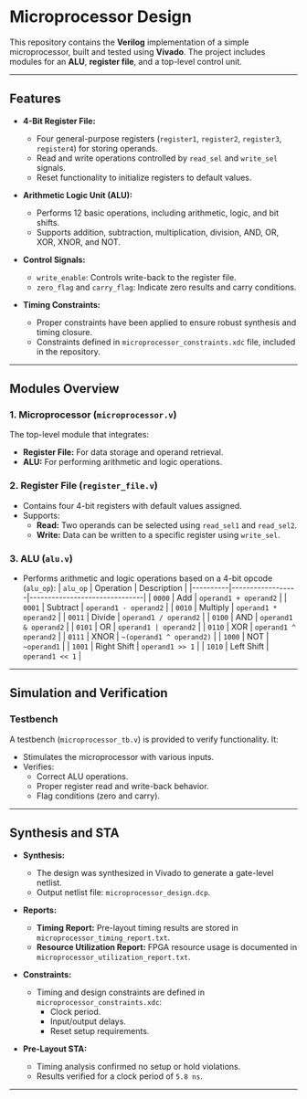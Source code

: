 # Microprocessor Design

This repository contains the **Verilog** implementation of a simple microprocessor, built and tested using **Vivado**. The project includes modules for an **ALU**, **register file**, and a top-level control unit. 

---

## Features

- **4-Bit Register File:**
  - Four general-purpose registers (`register1`, `register2`, `register3`, `register4`) for storing operands.
  - Read and write operations controlled by `read_sel` and `write_sel` signals.
  - Reset functionality to initialize registers to default values.

- **Arithmetic Logic Unit (ALU):**
  - Performs 12 basic operations, including arithmetic, logic, and bit shifts.
  - Supports addition, subtraction, multiplication, division, AND, OR, XOR, XNOR, and NOT.

- **Control Signals:**
  - `write_enable`: Controls write-back to the register file.
  - `zero_flag` and `carry_flag`: Indicate zero results and carry conditions.

- **Timing Constraints:**
  - Proper constraints have been applied to ensure robust synthesis and timing closure.
  - Constraints defined in `microprocessor_constraints.xdc` file, included in the repository.


---

## Modules Overview

### 1. Microprocessor (`microprocessor.v`)
The top-level module that integrates:
- **Register File:** For data storage and operand retrieval.
- **ALU:** For performing arithmetic and logic operations.

### 2. Register File (`register_file.v`)
- Contains four 4-bit registers with default values assigned.
- Supports:
  - **Read:** Two operands can be selected using `read_sel1` and `read_sel2`.
  - **Write:** Data can be written to a specific register using `write_sel`.

### 3. ALU (`alu.v`)
- Performs arithmetic and logic operations based on a 4-bit opcode (`alu_op`):
  | `alu_op` | Operation        | Description                   |
  |----------|------------------|-------------------------------|
  | `0000`   | Add              | `operand1 + operand2`         |
  | `0001`   | Subtract         | `operand1 - operand2`         |
  | `0010`   | Multiply         | `operand1 * operand2`         |
  | `0011`   | Divide           | `operand1 / operand2`         |
  | `0100`   | AND              | `operand1 & operand2`         |
  | `0101`   | OR               | `operand1 | operand2`         |
  | `0110`   | XOR              | `operand1 ^ operand2`         |
  | `0111`   | XNOR             | `~(operand1 ^ operand2)`      |
  | `1000`   | NOT              | `~operand1`                   |
  | `1001`   | Right Shift      | `operand1 >> 1`               |
  | `1010`   | Left Shift       | `operand1 << 1`               |

---

## Simulation and Verification

### Testbench
A testbench (`microprocessor_tb.v`) is provided to verify functionality. It:
- Stimulates the microprocessor with various inputs.
- Verifies:
  - Correct ALU operations.
  - Proper register read and write-back behavior.
  - Flag conditions (zero and carry).

---

## Synthesis and STA

- **Synthesis:**  
  - The design was synthesized in Vivado to generate a gate-level netlist.
  - Output netlist file: `microprocessor_design.dcp`.

- **Reports:**
  - **Timing Report:** Pre-layout timing results are stored in `microprocessor_timing_report.txt`.
  - **Resource Utilization Report:** FPGA resource usage is documented in `microprocessor_utilization_report.txt`.

- **Constraints:**
  - Timing and design constraints are defined in `microprocessor_constraints.xdc`:
    - Clock period.
    - Input/output delays.
    - Reset setup requirements.

- **Pre-Layout STA:**  
  - Timing analysis confirmed no setup or hold violations.
  - Results verified for a clock period of `5.8 ns`.

---
